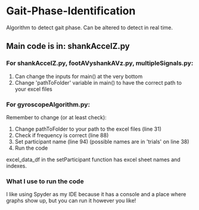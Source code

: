 # Gait-Phase-Identification

Algorithm to detect gait phase.
Can be altered to detect in real time. 

## Main code is in: shankAccelZ.py

### For shankAccelZ.py, footAVyshankAVz.py, multipleSignals.py:

1. Can change the inputs for main() at the very bottom
2. Change 'pathToFolder' variable in main() to have the correct path to your excel files

### For gyroscopeAlgorithm.py:

Remember to change (or at least check):
1. Change pathToFolder to your path to the excel files (line 31)
2. Check if frequency is correct (line 88)
3. Set participant name (line 94) (possible names are in 'trials' on line 38)
4. Run the code

excel_data_df in the setParticipant function has excel sheet names and indexes.


### What I use to run the code
I like using Spyder as my IDE because it has a console and a place where graphs show up, but you can run it however you like!
